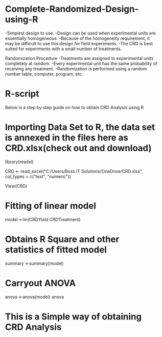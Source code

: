  # Complete-Randomized-Design-using-R
-Simplest design to use.
-Design can be used when experimental units are essentially homogeneous. 
-Because of the homogeneity requirement, it may be difficult to use this design for field experiments. 
-The CRD is best suited for experiments with a small number of treatments.

Randomization Procedure
-Treatments are assigned to experimental units completely at random.
-Every experimental unit has the same probability of receiving any treatment.
-Randomization is performed using a random number table, computer, program, etc. 


# R-script
Below is a step by step guide on how to obtain CRD Analysis using R

# Importing Data Set to R, the data set is annexed in the files here as CRD.xlsx(check out and download)
library(readxl)

CRD <- read_excel("C:/Users/Boss IT Solutions/OneDrive/CRD.xlsx", col_types = c("text", "numeric"))

View(CRD)
# Fitting of linear model
model <-lm(CRD$Yield ~ CRD$Treatment)

# Obtains R Square and other statistics of fitted model
summary <-summary(model)

# Carryout ANOVA
anova <-anova(model)
anova

# This is a Simple way of obtaining CRD Analysis
